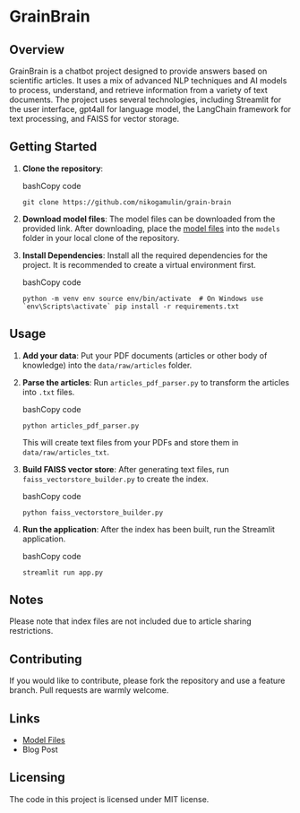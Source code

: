 GrainBrain
=====================

Overview
--------

GrainBrain is a chatbot project designed to provide answers based on scientific articles. It uses a mix of advanced NLP techniques and AI models to process, understand, and retrieve information from a variety of text documents. The project uses several technologies, including Streamlit for the user interface, gpt4all for language model, the LangChain framework for text processing, and FAISS for vector storage.

Getting Started
---------------

1.  **Clone the repository**:
    
    bashCopy code
    
    `git clone https://github.com/nikogamulin/grain-brain`
    
2.  **Download model files**: The model files can be downloaded from the provided link. After downloading, place the [model files](https://drive.google.com/drive/folders/1y3Ry94OHcu3V_hD2Y22Z_5K4IO9S27yV?usp=sharing) into the `models` folder in your local clone of the repository.
    
3.  **Install Dependencies**: Install all the required dependencies for the project. It is recommended to create a virtual environment first.
    
    bashCopy code
    
    ``python -m venv env source env/bin/activate  # On Windows use `env\Scripts\activate` pip install -r requirements.txt``
    

Usage
-----

1.  **Add your data**: Put your PDF documents (articles or other body of knowledge) into the `data/raw/articles` folder.
    
2.  **Parse the articles**: Run `articles_pdf_parser.py` to transform the articles into `.txt` files.
    
    bashCopy code
    
    `python articles_pdf_parser.py`
    
    This will create text files from your PDFs and store them in `data/raw/articles_txt`.
    
3.  **Build FAISS vector store**: After generating text files, run `faiss_vectorstore_builder.py` to create the index.
    
    bashCopy code
    
    `python faiss_vectorstore_builder.py`
    
4.  **Run the application**: After the index has been built, run the Streamlit application.
    
    bashCopy code
    
    `streamlit run app.py`
    

Notes
-----

Please note that index files are not included due to article sharing restrictions.

Contributing
------------

If you would like to contribute, please fork the repository and use a feature branch. Pull requests are warmly welcome.

Links
-----

*   [Model Files](https://drive.google.com/drive/folders/1y3Ry94OHcu3V_hD2Y22Z_5K4IO9S27yV?usp=sharing)
*   Blog Post

Licensing
---------

The code in this project is licensed under MIT license.

